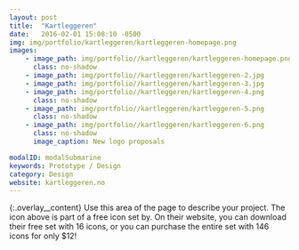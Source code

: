 ```yaml
---
layout: post
title:  "Kartleggeren"
date:   2016-02-01 15:08:10 -0500
img: img/portfolio/kartleggeren/kartleggeren-homepage.png
images: 
    - image_path: img/portfolio//kartleggeren/kartleggeren-homepage.png
      class: no-shadow
    - image_path: img/portfolio//kartleggeren/kartleggeren-2.jpg
    - image_path: img/portfolio//kartleggeren/kartleggeren-3.jpg
    - image_path: img/portfolio//kartleggeren/kartleggeren-4.png
      class: no-shadow
    - image_path: img/portfolio//kartleggeren/kartleggeren-5.png
      class: no-shadow
    - image_path: img/portfolio//kartleggeren/kartleggeren-6.png
      class: no-shadow
      image_caption: New logo proposals

modalID: modalSubmarine
keywords: Prototype / Design
category: Design
website: kartleggeren.no
---
```

{:.overlay__content}
Use this area of the page to describe your project. The icon above is part of a free icon set by. On their website, you can download their free set with 16 icons, or you can purchase the entire set with 146 icons for only $12!